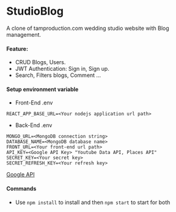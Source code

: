 # StudioBlog
A clone of tamproduction.com wedding studio website with Blog management.

#### Feature:
- CRUD Blogs, Users.
- JWT Authentication: Sign in, Sign up.
- Search, Filters blogs, Comment ...

#### Setup environment variable
- Front-End .env
```.env
REACT_APP_BASE_URL=<Your nodejs application url path>
```
- Back-End .env
```.env
MONGO_URL=<MongoDB connection string>
DATABASE_NAME=<MongoDB database name>
FRONT_URL=<Your front-end url path>
API_KEY=<Google API Key> "Youtube Data API, Places API"
SECRET_KEY=<Your secret key>
SECRET_REFRESH_KEY=<Your refresh key>
```
[Google API](https://cloud.google.com)

#### Commands
- Use `npm install` to install and then `npm start` to start for both

